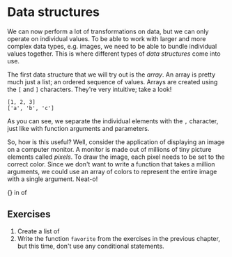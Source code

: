 # Data structures

We can now perform a lot of transformations on data, but we can only operate on individual values. To be able to work with larger and more complex data types, e.g. images, we need to be able to bundle individual values together. This is where different types of *data structures* come into use.

The first data structure that we will try out is the *array*. An array is pretty much just a list; an ordered sequence of values. Arrays are created using the `[` and `]` characters. They're very intuitive; take a look!

    [1, 2, 3]
    ['a', 'b', 'c']

As you can see, we separate the individual elements with the `,` character, just like with function arguments and parameters.

So, how is this useful? Well, consider the application of displaying an image on a computer monitor. A monitor is made out of millions of tiny picture elements called *pixels*. To draw the image, each pixel needs to be set to the correct color. Since we don't want to write a function that takes a million arguments, we could use an array of colors to represent the entire image with a single argument. Neat-o!

{}
in
of

## Exercises

1. Create a list of
2. Write the function `favorite` from the exercises in the previous chapter, but this time, don't use any conditional statements.
